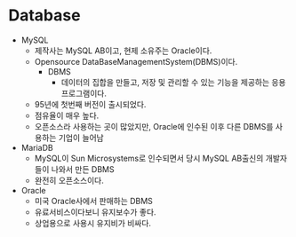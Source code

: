 # Database

- MySQL
  - 제작사는 MySQL AB이고, 현제 소유주는 Oracle이다.
  - Opensource DataBaseManagementSystem(DBMS)이다.
    - DBMS
      - 데이터의 집합을 만들고, 저장 및 관리할 수 있는 기능을 제공하는 응용 프로그램이다.
  - 95년에 첫번째 버전이 출시되었다.
  - 점유율이 매우 높다.
  - 오픈소스라 사용하는 곳이 많았지만, Oracle에 인수된 이후 다른 DBMS를 사용하는 기업이 늘어남
- MariaDB
  - MySQL이 Sun Microsystems로 인수되면서 당시 MySQL AB출신의 개발자들이 나와서 만든 DBMS
  - 완전히 오픈소스이다.
- Oracle
  - 미국 Oracle사에서 판매하는 DBMS
  - 유료서비스이다보니 유지보수가 좋다.
  - 상업용으로 사용시 유지비가 비싸다.